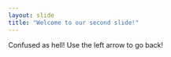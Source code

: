 ```yaml
---
layout: slide
title: "Welcome to our second slide!"
---
```

Confused as hell!
Use the left arrow to go back!
